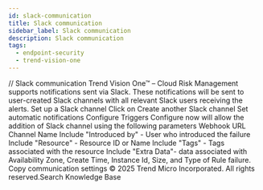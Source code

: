 ```yaml
---
id: slack-communication
title: Slack communication
sidebar_label: Slack communication
description: Slack communication
tags:
  - endpoint-security
  - trend-vision-one
---
```


/*<![CDATA[*/ $('#title').html($('meta[name=map-description]').attr('content')); /*]]>*/ Slack communication Trend Vision One™ – Cloud Risk Management supports notifications sent via Slack. These notifications will be sent to user-created Slack channels with all relevant Slack users receiving the alerts. Set up a Slack channel Click on Create another Slack channel Set automatic notifications Configure Triggers Configure now will allow the addition of Slack channel using the following parameters Webhook URL Channel Name Include "Introduced by" - User who introduced the failure Include "Resource" - Resource ID or Name Include "Tags" - Tags associated with the resource Include "Extra Data"- data associated with Availability Zone, Create Time, Instance Id, Size, and Type of Rule failure. Copy communication settings © 2025 Trend Micro Incorporated. All rights reserved.Search Knowledge Base